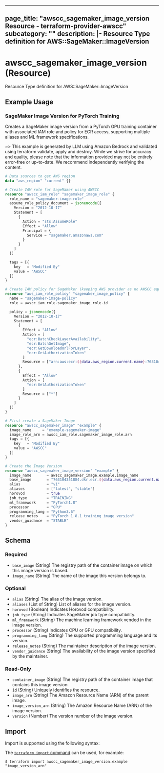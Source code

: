 
---
page_title: "awscc_sagemaker_image_version Resource - terraform-provider-awscc"
subcategory: ""
description: |-
  Resource Type definition for AWS::SageMaker::ImageVersion
---

# awscc_sagemaker_image_version (Resource)

Resource Type definition for AWS::SageMaker::ImageVersion

## Example Usage

### SageMaker Image Version for PyTorch Training

Creates a SageMaker image version from a PyTorch GPU training container with associated IAM role and policy for ECR access, supporting multiple aliases and ML framework specifications.

~> This example is generated by LLM using Amazon Bedrock and validated using terraform validate, apply and destroy. While we strive for accuracy and quality, please note that the information provided may not be entirely error-free or up-to-date. We recommend independently verifying the content.

```terraform
# Data sources to get AWS region
data "aws_region" "current" {}

# Create IAM role for SageMaker using AWSCC
resource "awscc_iam_role" "sagemaker_image_role" {
  role_name = "sagemaker-image-role"
  assume_role_policy_document = jsonencode({
    Version = "2012-10-17"
    Statement = [
      {
        Action = "sts:AssumeRole"
        Effect = "Allow"
        Principal = {
          Service = "sagemaker.amazonaws.com"
        }
      }
    ]
  })

  tags = [{
    key   = "Modified By"
    value = "AWSCC"
  }]
}

# Create IAM policy for SageMaker (keeping AWS provider as no AWSCC equivalent)
resource "aws_iam_role_policy" "sagemaker_image_policy" {
  name = "sagemaker-image-policy"
  role = awscc_iam_role.sagemaker_image_role.id

  policy = jsonencode({
    Version = "2012-10-17"
    Statement = [
      {
        Effect = "Allow"
        Action = [
          "ecr:BatchCheckLayerAvailability",
          "ecr:BatchGetImage",
          "ecr:GetDownloadUrlForLayer",
          "ecr:GetAuthorizationToken"
        ]
        Resource = ["arn:aws:ecr:${data.aws_region.current.name}:763104351884:repository/*"]
      },
      {
        Effect = "Allow"
        Action = [
          "ecr:GetAuthorizationToken"
        ]
        Resource = ["*"]
      }
    ]
  })
}

# First create a SageMaker Image
resource "awscc_sagemaker_image" "example" {
  image_name     = "example-sagemaker-image"
  image_role_arn = awscc_iam_role.sagemaker_image_role.arn
  tags = [{
    key   = "Modified By"
    value = "AWSCC"
  }]
}

# Create the Image Version
resource "awscc_sagemaker_image_version" "example" {
  image_name       = awscc_sagemaker_image.example.image_name
  base_image       = "763104351884.dkr.ecr.${data.aws_region.current.name}.amazonaws.com/pytorch-training:1.8.1-gpu-py36-cu111-ubuntu18.04"
  alias            = "v1"
  aliases          = ["latest", "stable"]
  horovod          = true
  job_type         = "TRAINING"
  ml_framework     = "PyTorch1.8"
  processor        = "GPU"
  programming_lang = "Python3.6"
  release_notes    = "PyTorch 1.8.1 training image version"
  vendor_guidance  = "STABLE"
}
```

<!-- schema generated by tfplugindocs -->
## Schema

### Required

- `base_image` (String) The registry path of the container image on which this image version is based.
- `image_name` (String) The name of the image this version belongs to.

### Optional

- `alias` (String) The alias of the image version.
- `aliases` (List of String) List of aliases for the image version.
- `horovod` (Boolean) Indicates Horovod compatibility.
- `job_type` (String) Indicates SageMaker job type compatibility.
- `ml_framework` (String) The machine learning framework vended in the image version.
- `processor` (String) Indicates CPU or GPU compatibility.
- `programming_lang` (String) The supported programming language and its version.
- `release_notes` (String) The maintainer description of the image version.
- `vendor_guidance` (String) The availability of the image version specified by the maintainer.

### Read-Only

- `container_image` (String) The registry path of the container image that contains this image version.
- `id` (String) Uniquely identifies the resource.
- `image_arn` (String) The Amazon Resource Name (ARN) of the parent image.
- `image_version_arn` (String) The Amazon Resource Name (ARN) of the image version.
- `version` (Number) The version number of the image version.

## Import

Import is supported using the following syntax:

The [`terraform import` command](https://developer.hashicorp.com/terraform/cli/commands/import) can be used, for example:

```shell
$ terraform import awscc_sagemaker_image_version.example "image_version_arn"
```
